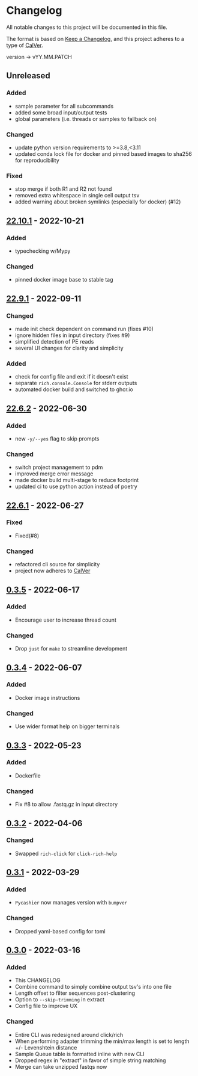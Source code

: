 # Changelog
All notable changes to this project will be documented in this file.

The format is based on [Keep a Changelog](https://keepachangelog.com/en/1.0.0/),
and this project adheres to a type of [CalVer](https://calver.org).

version -> vYY.MM.PATCH

## Unreleased
### Added
- sample parameter for all subcommands
- added some broad input/output tests
- global parameters (i.e. threads or samples to fallback on)
### Changed
- update python version requirements to >=3.8,<3.11
- updated conda lock file for docker and pinned based images to sha256 for reproducibility
### Fixed
- stop merge if both R1 and R2 not found
- removed extra whitespace in single cell output tsv
- added warning about broken symlinks (especially for docker) (#12)

## [22.10.1] - 2022-10-21
### Added
- typechecking w/Mypy
### Changed
- pinned docker image base to stable tag

## [22.9.1] - 2022-09-11
### Changed
- made init check dependent on command run (fixes #10)
- ignore hidden files in input directory (fixes #9)
- simplified detection of PE reads
- several UI changes for clarity and simplicity

### Added
- check for config file and exit if it doesn't exist
- separate `rich.console.Console` for stderr outputs
- automated docker build and switched to ghcr.io

## [22.6.2] - 2022-06-30
### Added
- new `-y/--yes` flag to skip prompts

### Changed
- switch project management to pdm
- improved merge error message
- made docker build multi-stage to reduce footprint
- updated ci to use python action instead of poetry

## [22.6.1] - 2022-06-27
### Fixed
- Fixed(#8)

### Changed
- refactored cli source for simplicity
- project now adheres to [CalVer](https://calver.org)

## [0.3.5] - 2022-06-17
### Added
- Encourage user to increase thread count

### Changed
- Drop `just` for `make` to streamline development

## [0.3.4] - 2022-06-07
### Added
- Docker image instructions

### Changed
- Use wider format help on bigger terminals


## [0.3.3] - 2022-05-23
### Added
- Dockerfile

### Changed
- Fix #8 to allow .fastq.gz in input directory


## [0.3.2] - 2022-04-06
### Changed
- Swapped `rich-click` for `click-rich-help`


## [0.3.1] - 2022-03-29
### Added
- `Pycashier` now manages version with `bumpver`

### Changed
- Dropped yaml-based config for toml


## [0.3.0] - 2022-03-16
### Added
- This CHANGELOG
- Combine command to simply combine output tsv's into one file
- Length offset to filter sequences post-clustering
- Option to `--skip-trimming` in extract
- Config file to improve UX

### Changed
- Entire CLI was redesigned around click/rich
- When performing adapter trimming the min/max length is set to length +/- Levenshtein distance
- Sample Queue table is formatted inline with new CLI
- Dropped regex in "extract" in favor of simple string matching
- Merge can take unzipped fastqs now

[Unreleased]: https://github.com/brocklab/pycashier/compare/v22.10.1...HEAD
[22.10.1]: https://github.com/brocklab/pycashier/compare/v22.9.1...v22.10.1
[22.9.1]: https://github.com/brocklab/pycashier/compare/v22.6.2...v22.9.1
[22.6.2]: https://github.com/brocklab/pycashier/compare/v22.6.1...v22.6.2
[22.6.1]: https://github.com/brocklab/pycashier/compare/v0.3.5...v22.6.1
[0.3.5]: https://github.com/brocklab/pycashier/compare/v0.3.4...v0.3.5
[0.3.4]: https://github.com/brocklab/pycashier/compare/v0.3.3...v0.3.4
[0.3.3]: https://github.com/brocklab/pycashier/compare/v0.3.2...v0.3.3
[0.3.2]: https://github.com/brocklab/pycashier/compare/v0.3.1...v0.3.2
[0.3.1]: https://github.com/brocklab/pycashier/compare/v0.3.0...v0.3.1
[0.3.0]: https://github.com/brocklab/pycashier/compare/v0.2.8...v0.3.0
